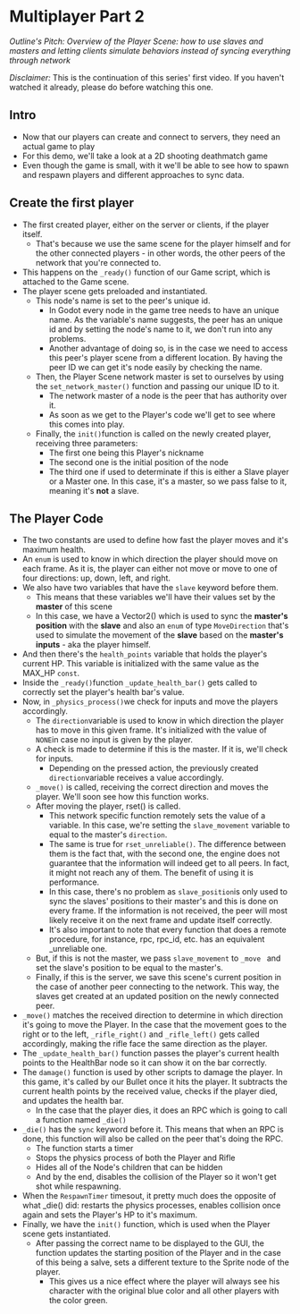 ﻿# Multiplayer Part 2

*Outline's Pitch: Overview of the Player Scene: how to use slaves and masters and letting clients simulate behaviors instead of syncing everything through network*

_Disclaimer:_ This is the continuation of this series' first video. If you haven't watched it already, please do before watching this one. 

## Intro
 - Now that our players can create and connect to servers, they need an actual game to play
 - For this demo, we'll take a look at a 2D shooting deathmatch game
 - Even though the game is small, with it we'll be able to see how to spawn and respawn players and different approaches to sync data.


## Create the first player
- The first created player, either on the server or clients, if the player itself. 
	+ That's because we use the same scene for the player himself and for the other connected players - in other words, the other peers of the network that you're connected to.
- This happens on the `_ready()` function of our Game script, which is attached to the Game scene. 
- The player scene gets preloaded and instantiated.
	+ This node's name is set to the peer's unique id. 
		* In Godot every node in the game tree needs to have an unique name. As the variable's name suggests, the peer has an unique id and by setting the node's name to it, we don't run into any problems. 
		* Another advantage of doing so, is in the case we need to access this peer's player scene from a different location. By having the peer ID we can get it's node easily by checking the name.
	+  Then, the Player Scene network master is set to ourselves by using the `set_network_master()` function and passing our unique ID to it.
		* The network master of a node is the peer that has authority over it. 
		* As soon as we get to the Player's code we'll get to see where this comes into play.
	+ Finally, the `init()`function is called on the newly created player, receiving three parameters:
		* The first one being this Player's nickname
		* The second one is the initial position of the node
		* The third one if used to determinate if this is either a Slave player or a Master one. In this case, it's a master, so we pass false to it, meaning it's **not** a slave.

## The Player Code

- The two constants are used to define how fast the player moves and it's maximum health.
- An `enum` is used to know in which direction the player should move on each frame. As it is, the player can either not move or move to one of four directions: up, down, left, and right.
- We also have two variables that have the `slave` keyword before them. 
	+ This means that these variables we'll have their values set by the **master** of this scene
	+ In this case, we have a Vector2() which is used to sync the **master's position** with the **slave** and also an `enum` of type `MoveDirection` that's used to simulate the movement of the **slave** based on the **master's inputs** - aka the player himself.
 - And then there's the `health_points` variable that holds the player's current HP. This variable is initialized with the same value as the MAX_HP `const`.
 - Inside the `_ready()`function `_update_health_bar()` gets called to correctly set the player's health bar's value.
 - Now, in `_physics_process()`we check for inputs and move the players accordingly. 
	 + The `direction`variable is used to know in which direction the player has to move in this given frame. It's initialized with the value of `NONE`in case no input is given by the player. 
	 + A check is made to determine if this is the master. If it is, we'll check for inputs.
		 * Depending on the pressed action, the previously created `direction`variable receives a value accordingly.
	+ `_move()` is called, receiving the correct direction and moves the player. We'll soon see how this function works.
	+ After moving the player, rset() is called.
		* This network specific function remotely sets the value of a variable. In this case, we're setting the `slave_movement` variable to equal to the master's `direction`. 
		* The same is true for `rset_unreliable()`. The difference between them is the fact that, with the second one, the engine does not guarantee that the information will indeed get to all peers. In fact, it might not reach any of them. The benefit of using it is performance.
		* In this case, there's no problem as  `slave_position`is only used to sync the slaves' positions to their master's and this is done on every frame. If the information is not received, the peer will most likely receive it on the next frame and update itself correctly.
		* It's also important to note that every function that does a remote procedure, for instance, rpc, rpc_id, etc. has an equivalent _unreliable one.
	+  But, if this is not the master, we pass `slave_movement` to `_move ` and set the slave's position to be equal to the master's.
	+ Finally, if this is the server, we save this scene's current position in the case of another peer connecting to the network. This way, the slaves get created at an updated position on the newly connected peer. 
- `_move()` matches the received direction to determine in which direction it's going to move the Player. In the case that the movement goes to the right or to the left, `_rifle_right()` and `_rifle_left()` gets called accordingly, making the rifle face the same direction as the player.
- The `_update_health_bar()` function passes the player's current health points to the HealthBar node so it can show it on the bar correctly.
- The `damage()` function is used by other scripts to damage the player. In this game, it's called by our Bullet once it hits the player. It subtracts the current health points by the received value, checks if the player died, and updates the health bar. 
	+ In the case that the player dies, it does an RPC which is going to call a function named `_die()`
- `_die()` has the `sync` keyword before it. This means that when an RPC is done, this function will also be called on the peer that's doing the RPC.
	+ The function starts a timer
	+ Stops the physics process of both the Player and Rifle
	+ Hides all of the Node's children that can be hidden
	+ And by the end, disables the collision of the Player so it won't get shot while respawning. 
- When the `RespawnTimer` timesout, it pretty much does the opposite of what _die() did: restarts the physics processes, enables collision once again and sets the Player's HP to it's maximum.
- Finally, we have the `init()` function, which is used when the Player scene gets instantiated. 
	+  After passing the correct name to be displayed to the GUI, the function updates the starting position of the Player and in the case of this being a salve, sets a different texture to the Sprite node of the player.
		 * This gives us a nice effect where the player will always see his character with the original blue color and all other players with the color green. 
